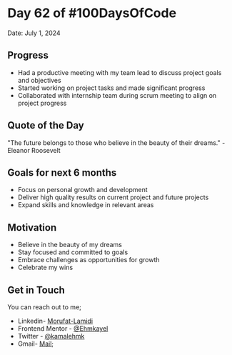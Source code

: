 # Day 62 of #100DaysOfCode

Date: July 1, 2024

## Progress

- Had a productive meeting with my team lead to discuss project goals and objectives
- Started working on project tasks and made significant progress
- Collaborated with internship team during scrum meeting to align on project progress

## Quote of the Day

"The future belongs to those who believe in the beauty of their dreams." - Eleanor Roosevelt

## Goals for next 6 months

- Focus on personal growth and development
- Deliver high quality results on current project and future projects
- Expand skills and knowledge in relevant areas

## Motivation

- Believe in the beauty of my dreams
- Stay focused and committed to goals
- Embrace challenges as opportunities for growth
- Celebrate my wins

## Get in Touch

You can reach out to me;
 - Linkedin- [Morufat-Lamidi](https://linkedin.com/in/morufat-lamidi)
 - Frontend Mentor - [@Ehmkayel](https://www.frontendmentor.io/profile/Ehmkayel)
 - Twitter - [@kamalehmk](https://www.twitter.com/kamalehmk)
 - Gmail- [Mail](mailto:lamidimorufat0@gmail.com);